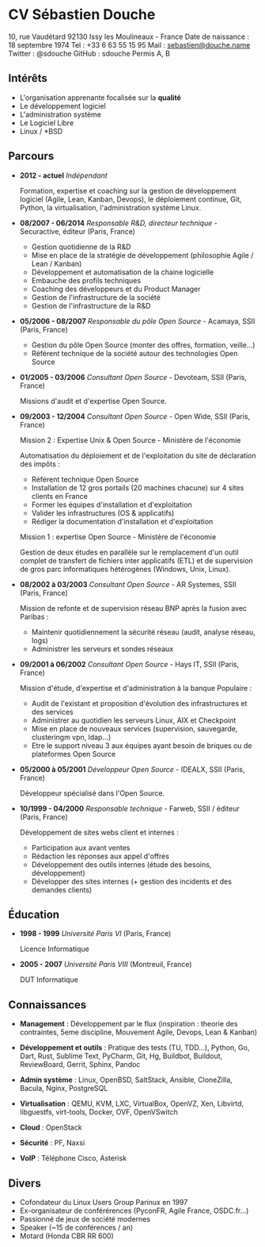 CV Sébastien Douche
===================

10, rue Vaudétard
92130 Issy les Moulineaux - France
Date de naissance : 18 septembre 1974
Tel : +33 6 63 55 15 95
Mail : sebastien@douche.name
Twitter : @sdouche
GitHub : sdouche
Permis A, B

Intérêts
--------

*   L'organisation apprenante focalisée sur la **qualité**
*   Le développement logiciel
*   L'administration système
*   Le Logiciel Libre
*   Linux / *BSD

Parcours
--------

*   **2012 - actuel** *Indépendant*

    Formation, expertise et coaching sur la gestion de développement logiciel (Agile, Lean, Kanban, Devops), le déploiement continue, Git, Python, la virtualisation, l'administration système Linux.

*   **08/2007 - 06/2014** *Responsable R&D, directeur technique* - Securactive, éditeur (Paris, France)

    -   Gestion quotidienne de la R&D
    -   Mise en place de la stratégie de développement (philosophie Agile / Lean / Kanban)
    -   Développement et automatisation de la chaine logicielle
    -   Embauche des profils techniques
    -   Coaching des développeurs et du Product Manager
    -   Gestion de l'infrastructure de la société
    -   Gestion de l'infrastructure de la R&D

*   **05/2006 - 08/2007** *Responsable du pôle Open Source* - Acamaya, SSII (Paris, France)

    - Gestion du pôle Open Source (monter des offres, formation, veille...)
    - Référent technique de la société autour des technologies Open Source

*   **01/2005 - 03/2006** *Consultant Open Source* - Devoteam, SSII (Paris, France)

    Missions d'audit et d'expertise Open Source.

*   **09/2003 - 12/2004** *Consultant Open Source* - Open Wide, SSII (Paris, France)

    Mission 2 : Expertise Unix & Open Source - Ministère de l'économie

    Automatisation du déploiement et de l'exploitation du site de déclaration des impôts :

    - Référent technique Open Source
    - Installation de 12 gros portails (20 machines chacune) sur 4 sites clients en France
    - Former les équipes d'installation et d'exploitation
    - Valider les infrastructures (OS & applicatifs)
    - Rédiger la documentation d'installation et d'exploitation

    Mission 1 : expertise Open Source - Ministère de l'économie

    Gestion de deux études en parallèle sur le remplacement d'un outil complet de transfert de fichiers inter applicatifs
    (ETL) et de supervision de gros parc informatiques hétérogènes (Windows, Unix, Linux).

*   **08/2002 à 03/2003** *Consultant Open Source* - AR Systemes, SSII (Paris, France)

    Mission de refonte et de supervision réseau BNP après la fusion avec Paribas :

    - Maintenir quotidiennement la sécurité réseau (audit, analyse réseau, logs)
    - Administrer les serveurs et sondes réseaux

*   **09/2001 à 06/2002** *Consultant Open Source* - Hays IT, SSII (Paris, France)

    Mission d'étude, d'expertise et d'administration à la banque Populaire :

    - Audit de l'existant et proposition d'évolution des infrastructures et des services
    - Administrer au quotidien les serveurs Linux, AIX et Checkpoint
    - Mise en place de nouveaux services (supervision, sauvegarde, clusteringm vpn, ldap...)
    - Etre le support niveau 3 aux équipes ayant besoin de briques ou de plateformes Open Source

*   **05/2000 à 05/2001** *Développeur Open Source* - IDEALX, SSII (Paris, France)

    Développeur spécialisé dans l'Open Source.

*   **10/1999 - 04/2000** *Responsable technique* - Farweb, SSII / éditeur (Paris, France)

     Développement de sites webs client et internes :

    - Participation aux avant ventes
    - Rédaction les réponses aux appel d'offres
    - Développement des outils internes (étude des besoins, développement)
    - Développer des sites internes (+ gestion des incidents et des demandes clients)

Éducation
---------

*   **1998 - 1999** *Université Paris VI* (Paris, France)

    Licence Informatique

*   **2005 - 2007** *Université Paris VIII* (Montreuil, France)

    DUT Informatique

Connaissances
-------------


*   **Management** : Développement par le flux (inspiration : theorie des contraintes, 5eme discipline, Mouvement Agile, Devops, Lean & Kanban)

*   **Développement et outils** : Pratique des tests (TU, TDD...), Python, Go, Dart, Rust, Sublime Text, PyCharm, Git, Hg, Buildbot, Buildout, ReviewBoard, Gerrit, Sphinx, Pandoc

*   **Admin système** : Linux, OpenBSD, SaltStack, Ansible, CloneZilla, Bacula, Nginx, PostgreSQL

*   **Virtualisation** : QEMU, KVM, LXC, VirtualBox, OpenVZ, Xen, Libvirtd, libguestfs, virt-tools, Docker, OVF, OpenVSwitch

*   **Cloud** : OpenStack

*   **Sécurité** : PF, Naxsi

*   **VoIP** : Téléphone Cisco, Asterisk

Divers
------

*   Cofondateur du Linux Users Group Parinux en 1997
*   Ex-organisateur de conférérences (PyconFR, Agile France, OSDC.fr...)
*   Passionné de jeux de société modernes
*   Speaker (~15 de conférences / an)
*   Motard (Honda CBR RR 600)
